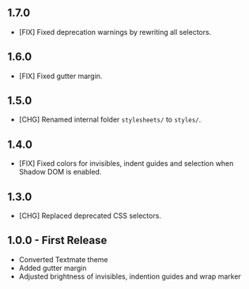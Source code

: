 ## 1.7.0

* [FIX] Fixed deprecation warnings by rewriting all selectors.


## 1.6.0

* [FIX] Fixed gutter margin.


## 1.5.0

* [CHG] Renamed internal folder `stylesheets/` to `styles/`.


## 1.4.0

* [FIX] Fixed colors for invisibles, indent guides and selection when Shadow DOM
  is enabled.


## 1.3.0

* [CHG] Replaced deprecated CSS selectors.


## 1.0.0 - First Release

* Converted Textmate theme
* Added gutter margin
* Adjusted brightness of invisibles, indention guides and wrap marker
